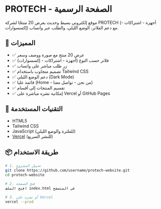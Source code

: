 # PROTECH - الصفحة الرسمية

موقع إلكتروني بسيط وحديث يعرض 20 منتجًا لشركة PROTECH (أجهزة - اشتراكات - إكسسوارات) مع دعم الفلاتر، الوضع الليلي، والطلب عبر واتساب.

## 🧩 المميزات

- ✅ عرض 20 منتج مع صورة ووصف وسعر
- ✅ فلاتر حسب النوع (أجهزة - اشتراكات - إكسسوارات)
- ✅ زر طلب مباشر على واتساب
- ✅ تصميم متجاوب باستخدام Tailwind CSS
- ✅ دعم الوضع الليلي (Dark Mode)
- ✅ قائمة عليا (Home - من نحن - تواصل معنا)
- ✅ تقسيم المنتجات إلى أقسام
- ✅ إمكانية نشره مباشرة على Vercel أو GitHub Pages

## 🔧 التقنيات المستخدمة

- HTML5
- Tailwind CSS
- JavaScript (للفلترة والوضع الليلي)
- [Vercel](https://vercel.com) (للنشر السريع)

## 📦 طريقة الاستخدام

```bash
# 1. تحميل المشروع
git clone https://github.com/username/protech-website.git
cd protech-website

# 2. فتح الصفحة
افتح الملف index.html في المتصفح

# 3. أو نشره على Vercel
vercel --prod
